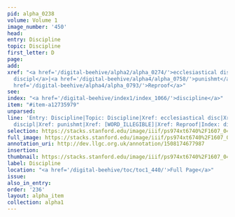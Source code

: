 ```yaml
---
pid: alpha_0238
volume: Volume 1
image_number: '450'
head: 
entry: Discipline
topic: Discipline
first_letter: D
page: 
add: 
xref: "<a href='/digital-beehive/alpha2/alpha_0274/'>ecclesiastical disc</a>|<a href='/digital-beehive/alpha5/alpha_1021/'>martial
  discipl</a>|<a href='/digital-beehive/alpha4/alpha_0758/'>punishmt</a>|[WORD_ILLEGIBLE]|<a
  href='/digital-beehive/alpha4/alpha_0793/'>Reproof</a>"
see: 
index: "<a href='/digital-beehive/index1/index_1066/'>discipline</a>"
item: "#item-a12735979"
unparsed: 
line: 'Entry: Discipline|Topic: Discipline|Xref: ecclesiastical disc|Xref: martial
  discipl|Xref: punishmt|Xref: [WORD_ILLEGIBLE]|Xref: Reproof|Index: discipline|#item-a12735979'
selection: https://stacks.stanford.edu/image/iiif/ps974xt6740%2F1607_0449/807,985,2972,520/full/0/default.jpg
full_image: https://stacks.stanford.edu/image/iiif/ps974xt6740%2F1607_0449/full/full/0/default.jpg
annotation_uri: http://dev.llgc.org.uk/annotation/1508174677987
insertion: 
thumbnail: https://stacks.stanford.edu/image/iiif/ps974xt6740%2F1607_0449/807,985,600,180/250,/0/default.jpg
label: Discipline
location: "<a href='/digital-beehive/toc/toc1_440/'>Full Page</a>"
issue: 
also_in_entry: 
order: '236'
layout: alpha_item
collection: alpha1
---
```

